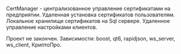 CertManager - централизованное управление сертификатами на предприятии.
Удаленная установка сертификатов пользователям.
Локальное хранилище сертификатов на Sql сервере.
Удаленное управление настройками клиентов.

Проект не закончен.
Зависимости: boost, qt6, rapidjson, ws_server, ws_client, КриптоПро.